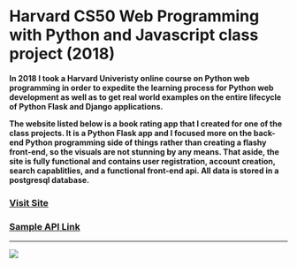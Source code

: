 # Harvard CS50 Web Programming with Python and Javascript class project (2018)

**In 2018 I took a Harvard Univeristy online course on Python web programming in order
to expedite the learning process for Python web development as well as to get real world
examples on the entire lifecycle of Python Flask and Django applications.** 

**The website listed below is a book rating app that I created for one of the class projects.
It is a Python Flask app and I focused more on the back-end Python programming side of things rather 
than creating a flashy front-end, so the visuals are not stunning by any means. 
That aside, the site is fully functional and contains user registration, account creation, 
search capablitlies, and a functional front-end api. All data is stored in a postgresql database.**

### [Visit Site](https://booknerd.herokuapp.com/)

### [Sample API Link](https://booknerd.herokuapp.com/api/0451169514)

---

<img src="static/screen.PNG">
